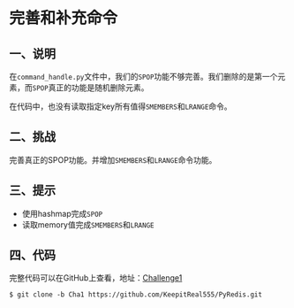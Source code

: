 # 完善和补充命令

## 一、说明

在`command_handle.py`文件中，我们的`SPOP`功能不够完善。我们删除的是第一个元素，而`SPOP`真正的功能是随机删除元素。

在代码中，也没有读取指定key所有值得`SMEMBERS`和`LRANGE`命令。

## 二、挑战

完善真正的SPOP功能。并增加`SMEMBERS`和`LRANGE`命令功能。


## 三、提示

- 使用hashmap完成`SPOP`
- 读取memory值完成`SMEMBERS`和`LRANGE`

## 四、代码

完整代码可以在GitHub上查看，地址：[Challenge1](https://github.com/KeepitReal555/PyRedis/Cha1)

```
$ git clone -b Cha1 https://github.com/KeepitReal555/PyRedis.git 
```

